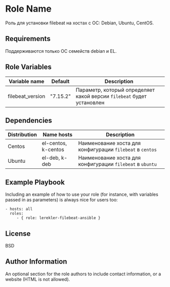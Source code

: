 Role Name
=========

Роль для установки filebeat на хостах с ОС: Debian, Ubuntu, CentOS.

Requirements
------------

Поддерживаются только ОС семейств debian и EL.

Role Variables
--------------

| Variable name    | Default  | Description                                                           |
|------------------|----------|-----------------------------------------------------------------------|
| filebeat_version | "7.15.2" | Параметр, который определяет какой версии `filebeat` будет установлен |

Dependencies
------------
| Distribution | Name hosts          | Description                                               |
|--------------|---------------------|-----------------------------------------------------------|
| Centos       | el-centos, k-centos | Наименование хоста для конфигурации `filebeat` в `centos` |
| Ubuntu       | el-deb, k-deb       | Наименование хоста для конфигурации `filebeat` в `ubuntu` | 

Example Playbook
----------------

Including an example of how to use your role (for instance, with variables passed in as parameters) is always nice for users too:

    - hosts: all
      roles:
         - { role: lerekler-filebeat-ansible }

License
-------

BSD

Author Information
------------------

An optional section for the role authors to include contact information, or a website (HTML is not allowed).
